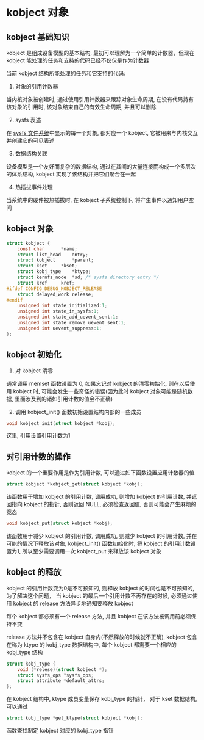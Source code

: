 # kobject 对象


## kobject 基础知识

kobject 是组成设备模型的基本结构, 最初可以理解为一个简单的计数器，但现在 kobject 能处理的任务和支持的代码已经不仅仅是作为计数器

当前 kobject 结构所能处理的任务和它支持的代码:

1. 对象的引用计数器

当内核对象被创建时, 通过使用引用计数器来跟踪对象生命周期, 在没有代码持有该对象的引用时, 该对象结束自己的有效生命周期, 并且可以删除

2. sysfs 表述

在 [sysfs 文件系统](../fs/specialfs.md#sysfs)中显示的每一个对象, 都对应一个 kobject, 它被用来与内核交互并创建它的可见表述

3. 数据结构关联

设备模型是一个友好而复杂的数据结构, 通过在其间的大量连接而构成一个多层次的体系结构, kobject 实现了该结构并把它们聚合在一起

4. 热插拔事件处理

当系统中的硬件被热插拔时, 在 kobject 子系统控制下, 将产生事件以通知用户空间

## kobject 对象

```c
struct kobject {
    const char      *name;
    struct list_head    entry;
    struct kobject      *parent;
    struct kset     *kset;
    struct kobj_type    *ktype;
    struct kernfs_node  *sd; /* sysfs directory entry */
    struct kref     kref;
#ifdef CONFIG_DEBUG_KOBJECT_RELEASE
    struct delayed_work release;
#endif
    unsigned int state_initialized:1;
    unsigned int state_in_sysfs:1;
    unsigned int state_add_uevent_sent:1;
    unsigned int state_remove_uevent_sent:1;
    unsigned int uevent_suppress:1;
};
```

## kobject 初始化

1. 对 kobject 清零

通常调用 memset 函数设置为 0, 如果忘记对 kobject 的清零初始化, 则在以后使用 kobject 时, 可能会发生一些奇怪的错误(因为此时 kobject 对象可能是随机数据, 里面涉及到的诸如引用计数的值会不正确)

2. 调用 kobject_init() 函数初始设置结构内部的一些成员

```c
void kobject_init(struct kobject *kobj);
```

这里, 引用设置引用计数为1


## 对引用计数的操作

kobject 的一个重要作用是作为引用计数, 可以通过如下函数设置应用计数器的值

```c
struct kobject *kobject_get(struct kobject *kobj);
```

该函数用于增加 kobject 的引用计数, 调用成功, 则增加 kobject 的引用计数, 并返回指向 kobject 的指针, 否则返回 NULL, 必须检查返回值, 否则可能会产生麻烦的竞态

```c
void kobject_put(struct kobject *kobj);
```

该函数用于减少 kobject 的引用计数, 调用成功, 则减少 kobject 的引用计数, 并在可能的情况下释放该对象, kobject_init() 函数初始化时, 将 kobject 的引用计数设置为1, 所以至少需要调用一次 kobject_put 来释放该 kobject 对象


## kobject 的释放

kobject 的引用计数变为0是不可预知的, 则释放 kobject 的时间也是不可预知的, 为了解决这个问题， 当 kobject 的最后一个引用计数不再存在的时候, 必须通过使用 kobject 的 release 方法异步地通知要释放 kobject

每个 kobject 都必须有一个 release 方法, 并且 kobject 在该方法被调用前必须保持不变

release 方法并不包含在 kobject 自身内(不然释放的时候就不正确), kobject 包含在称为 ktype 的 kobj_type 数据结构中, 每个 kobject 都需要一个相应的 kobj_type 结构

```c
struct kobj_type {
    void (*relese)(struct kobject *);
    struct sysfs_ops *sysfs_ops;
    struct attribute *default_attrs;
};
```

在 kobject 结构中, ktype 成员变量保存 kobj_type 的指针， 对于 kset 数据结构, 可以通过

```c
struct kobj_type *get_ktype(struct kobject *kobj);
```

函数查找制定 kobject 对应的 kobj_type 指针
